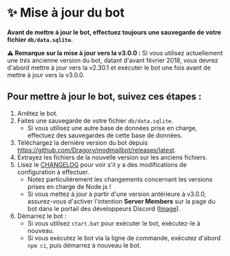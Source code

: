 # ✨ Mise à jour du bot

**Avant de mettre à jour le bot, effectuez toujours une sauvegarde de votre fichier `db/data.sqlite`.**

**⚠ Remarque sur la mise à jour vers la v3.0.0 :** Si vous utilisez actuellement une *très* ancienne version du bot, datant d'avant février 2018, vous devrez d'abord mettre à jour vers la v2.30.1 et exécuter le bot une fois avant de mettre à jour vers la v3.0.0.

## Pour mettre à jour le bot, suivez ces étapes :

1. Arrêtez le bot.
2. Faites une sauvegarde de votre fichier `db/data.sqlite`.
    * Si vous utilisez une autre base de données prise en charge, effectuez des sauvegardes de cette base de données.
3. Téléchargez la dernière version du bot depuis https://github.com/Dragory/modmailbot/releases/latest.
4. Extrayez les fichiers de la nouvelle version sur les anciens fichiers.
5. Lisez le [CHANGELOG](https://github.com/Dragory/modmailbot/blob/master/CHANGELOG.md) pour voir s'il y a des modifications de configuration à effectuer.
    * Notez particulièrement les changements concernant les versions prises en charge de Node.js !
    * Si vous mettez à jour à partir d'une version antérieure à v3.0.0, assurez-vous d'activer l'intention **Server Members** sur la page du bot dans le portail des développeurs Discord ([Image](https://raw.githubusercontent.com/Dragory/modmailbot/master/docs/server-members-intent-2.png)).
6. Démarrez le bot :
    * Si vous utilisez `start.bat` pour exécuter le bot, exécutez-le à nouveau.
    * Si vous exécutez le bot via la ligne de commande, exécutez d'abord `npm ci`, puis démarrez à nouveau le bot.
